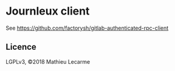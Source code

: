 Journleux client
================

See https://github.com/factorysh/gitlab-authenticated-rpc-client

Licence
-------

LGPLv3, ©2018 Mathieu Lecarme